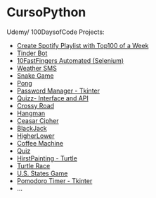 # CursoPython
 
 Udemy/ 100DaysofCode Projects: <br/>
  * [Create Spotify Playlist with Top100 of a Week](https://github.com/Franky03/MyCodes/blob/main/Udemy/TimeMachine/main.py)
  * [Tinder Bot](https://github.com/Franky03/MyCodes/tree/main/Udemy/TinderBot)
  * [10FastFingers Automated (Selenium)](https://github.com/Franky03/MyCodes/blob/main/Udemy/Selenium/tenfast.py)
  * [Weather SMS](https://github.com/Franky03/MyCodes/blob/main/Udemy/API_Key.py)
  * [Snake Game](https://github.com/Franky03/MyCodes/blob/main/Udemy/Snake/SnakeGame.py)
  * [Pong](https://github.com/Franky03/MyCodes/blob/main/Udemy/Pong.py)
  * [Password Manager - Tkinter](https://github.com/Franky03/MyCodes/blob/main/Udemy/PasswordGenerator/main.py)
  * [Quizz- Interface and API](https://github.com/Franky03/MyCodes/tree/main/Udemy/quizzler-app-start)
  * [Crossy Road](https://github.com/Franky03/MyCodes/blob/main/Udemy/CrossingCapstone.py)
  * [Hangman](https://github.com/Franky03/MyCodes/blob/main/Udemy/Day7/Hangman.py)
  * [Ceasar Cipher](https://github.com/Franky03/MyCodes/blob/main/Udemy/Day8.py)
  * [BlackJack](https://github.com/Franky03/MyCodes/blob/main/Udemy/BlackJack.py)
  * [HigherLower](https://github.com/Franky03/MyCodes/blob/main/Udemy/HigherLower.py)
  * [Coffee Machine](https://github.com/Franky03/MyCodes/blob/main/Udemy/CoffeMachine.py)
  * [Quiz](https://github.com/Franky03/MyCodes/blob/main/Udemy/Quiz.py)
  * [HirstPainting - Turtle](https://github.com/Franky03/MyCodes/blob/main/Udemy/HirstPainting.py)
  * [Turtle Race](https://github.com/Franky03/MyCodes/blob/main/Udemy/TurtleRace.py)
  * [U.S. States Game](https://github.com/Franky03/MyCodes/blob/main/Udemy/us-states-game-start/main.py)
  * [Pomodoro Timer - Tkinter](https://github.com/Franky03/MyCodes/blob/main/Udemy/PomodoroApp/main.py)
  * ...

